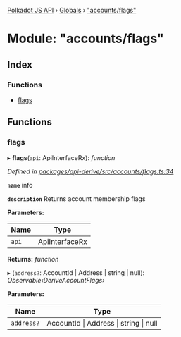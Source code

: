 [Polkadot JS API](../README.md) › [Globals](../globals.md) › ["accounts/flags"](_accounts_flags_.md)

# Module: "accounts/flags"

## Index

### Functions

* [flags](_accounts_flags_.md#flags)

## Functions

###  flags

▸ **flags**(`api`: ApiInterfaceRx): *function*

*Defined in [packages/api-derive/src/accounts/flags.ts:34](https://github.com/polkadot-js/api/blob/6f2d62bb3b/packages/api-derive/src/accounts/flags.ts#L34)*

**`name`** info

**`description`** Returns account membership flags

**Parameters:**

Name | Type |
------ | ------ |
`api` | ApiInterfaceRx |

**Returns:** *function*

▸ (`address?`: AccountId | Address | string | null): *Observable‹DeriveAccountFlags›*

**Parameters:**

Name | Type |
------ | ------ |
`address?` | AccountId &#124; Address &#124; string &#124; null |
